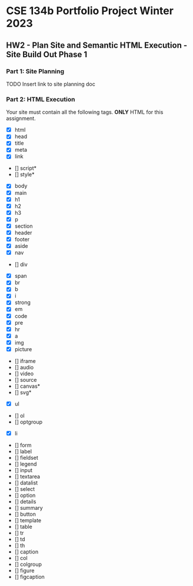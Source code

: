 # CSE 134b Portfolio Project Winter 2023

## HW2 - Plan Site and Semantic HTML Execution - Site Build Out Phase 1

### Part 1: Site Planning
TODO
Insert link to site planning doc


### Part 2: HTML Execution
Your site must contain all the following tags. **ONLY** HTML for this assignment.

- [x] html
- [x] head
- [x] title
- [x] meta
- [x] link
- [] script*
- [] style*
- [x] body
- [x] main
- [x] h1
- [x] h2
- [x] h3
- [x] p
- [x] section
- [x] header
- [x] footer
- [x] aside
- [x] nav
- [] div
- [x] span
- [x] br
- [x] b
- [x] i
- [x] strong
- [x] em
- [x] code
- [x] pre
- [x] hr
- [x] a
- [x] img
- [x] picture
- [] iframe
- [] audio
- [] video
- [] source
- [] canvas*
- [] svg*
- [x] ul
- [] ol
- [] optgroup
- [x] li
- [] form
- [] label
- [] fieldset
- [] legend
- [] input
- [] textarea
- [] datalist
- [] select
- [] option
- [] details
- [] summary
- [] button
- [] template
- [] table
- [] tr
- [] td
- [] th
- [] caption
- [] col
- [] colgroup
- [] figure
- [] figcaption
<!--
<style> Note: YOU MAY NOT STYLE PAGES other than using a border or simple flow to provide a base page structure.  If you have more than 3 CSS properties (total, not unique) in your file you will be deducted points.  Your effort here is to style your pages.

<script> Note: You may add script as a placeholder, to show the use of a third party script for analytics, or for use with a tag that we have permitted the use of JS for (e.g. the Canvas tag).  No interactions are allowed at this stage otherwise you will be deducted points. 

<canvas> Note: To demonstrate the use of a <canvas> tag you may include some MINOR AMOUNT of JavaScript.  You are simply exploring the idea of the tag.  If you have more than 15 lines of script to do something assume you did too much.

<svg> Note: To demonstrate you can use SVG within an HTML page demonstrate this element within inline tag usage. 
-->
